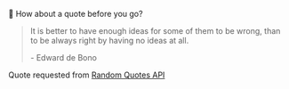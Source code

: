 📣 How about a quote before you go?

> It is better to have enough ideas for some of them to be wrong, than to be always right by having no ideas at all.
>
> <p>- Edward de Bono</p>

Quote requested from [Random Quotes API](https://github.com/lukePeavey/quotable)
